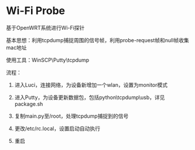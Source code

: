 # Wi-Fi Probe

基于OpenWRT系统进行Wi-Fi探针

  基本思想：利用tcpdump捕捉周围的信号帧，利用probe-request帧和null帧收集mac地址
  
  使用工具：WinSCP\Putty\tcpdump

流程：

1. 进入Luci，连接网络，为设备新增加一个wlan，设置为monitor模式

2. 进入Putty，为设备更新数据包，包括python\tcpdump\usb，详见package.sh

3. 复制main.py至/root，处理tcpdump捕捉到的信号

4. 更改/etc/rc.local，设置启动自动执行

5. 重启
